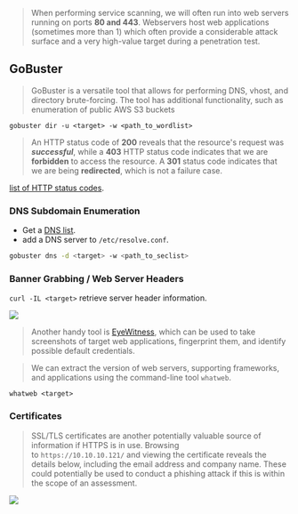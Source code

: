 
> When performing service scanning, we will often run into web servers running on ports **80 and 443**. Webservers host web applications (sometimes more than 1) which often provide a considerable attack surface and a very high-value target during a penetration test.

## GoBuster

> GoBuster is a versatile tool that allows for performing DNS, vhost, and directory brute-forcing. The tool has additional functionality, such as enumeration of public AWS S3 buckets

`gobuster dir -u <target> -w <path_to_wordlist>`

> An HTTP status code of **200** reveals that the resource's request was ***successful***, while a **403** HTTP status code indicates that we are **forbidden** to access the resource. A **301** status code indicates that we are being **redirected**, which is not a failure case.

[list of HTTP status codes](https://en.wikipedia.org/wiki/List_of_HTTP_status_codes).

### DNS Subdomain Enumeration

- Get a [DNS list](https://github.com/danielmiessler/SecLists).
- add a DNS server to `/etc/resolve.conf`.

```bash
gobuster dns -d <target> -w <path_to_seclist>
```

### Banner Grabbing / Web Server Headers

`curl -IL <target>` retrieve server header information.

![](https://i.imgur.com/OCshpjo.png)

> Another handy tool is [EyeWitness](https://github.com/FortyNorthSecurity/EyeWitness), which can be used to take screenshots of target web applications, fingerprint them, and identify possible default credentials.

> We can extract the version of web servers, supporting frameworks, and applications using the command-line tool `whatweb`.

`whatweb <target>`


### Certificates

> SSL/TLS certificates are another potentially valuable source of information if HTTPS is in use. Browsing to `https://10.10.10.121/` and viewing the certificate reveals the details below, including the email address and company name. These could potentially be used to conduct a phishing attack if this is within the scope of an assessment.

![](https://i.imgur.com/yWh8fpM.png)


